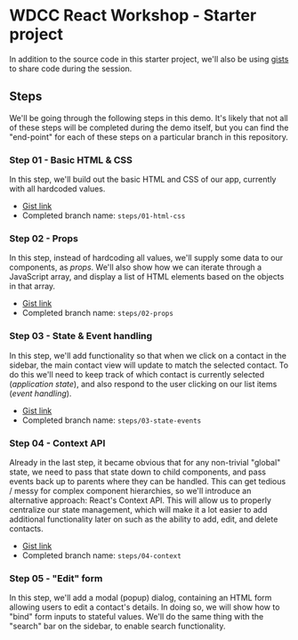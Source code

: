 # WDCC React Workshop - Starter project

In addition to the source code in this starter project, we'll also be using [gists](https://docs.github.com/en/get-started/writing-on-github/editing-and-sharing-content-with-gists/creating-gists) to share code during the session.

## Steps

We'll be going through the following steps in this demo. It's likely that not all of these steps will be completed during the demo itself, but you can find the "end-point" for each of these steps on a particular branch in this repository.

### Step 01 - Basic HTML & CSS

In this step, we'll build out the basic HTML and CSS of our app, currently with all hardcoded values.

- [Gist link](https://gist.github.com/andrew-meads/b3a9b590a801a51f0b58e6ee1a5ca7ef)
- Completed branch name: `steps/01-html-css`

### Step 02 - Props

In this step, instead of hardcoding all values, we'll supply some data to our components, as _props_. We'll also show how we can iterate through a JavaScript array, and display a list of HTML elements based on the objects in that array.

- [Gist link](https://gist.github.com/andrew-meads/284dbf2e5e6cb0f463985399ff9865da)
- Completed branch name: `steps/02-props`

### Step 03 - State & Event handling

In this step, we'll add functionality so that when we click on a contact in the sidebar, the main contact view will update to match the selected contact. To do this we'll need to keep track of which contact is currently selected (_application state_), and also respond to the user clicking on our list items (_event handling_).

- [Gist link](https://gist.github.com/andrew-meads/8801b7357d44e1252ad6745edab4b8e9)
- Completed branch name: `steps/03-state-events`

### Step 04 - Context API

Already in the last step, it became obvious that for any non-trivial "global" state, we need to pass that state down to child components, and pass events back up to parents where they can be handled. This can get tedious / messy for complex component hierarchies, so we'll introduce an alternative approach: React's Context API. This will allow us to properly centralize our state management, which will make it a lot easier to add additional functionality later on such as the ability to add, edit, and delete contacts.

- [Gist link](https://gist.github.com/andrew-meads/2587a96d18860cfe8ab897f10f36cf2c)
- Completed branch name: `steps/04-context`

### Step 05 - "Edit" form

In this step, we'll add a modal (popup) dialog, containing an HTML form allowing users to edit a contact's details. In doing so, we will show how to "bind" form inputs to stateful values. We'll do the same thing with the "search" bar on the sidebar, to enable search functionality.
